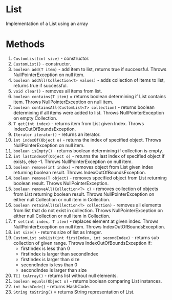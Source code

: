 # List

Implementation of a List using an array

# Methods

1. `CustomList(int size)` - constructor.
2. `CustomList()` - constructor.
3. `boolean add(T item)` - add item to list, returns true if successful. Throws NullPointerException on null item.
4. `boolean addAll(Collection<T> values)` - adds collection of items to list, returns true if successful.
5. `void clear()` - removes all items from list.
6. `boolean contains(T item)` = returns boolean determining if List contains item. Throws NullPointerException on null item.
7. `boolean containsAll(CustomList<T> collection)` - returns boolean determining if all items were added to list. Throws NullPointerException on empty Collection.
8. `T get(int index)` - returns item from List given Index. Throws IndexOutOfBoundsException. 
9. `Iterator iterator()` - returns an iterator. 
10. `int indexOf(Object o)` - returns the index of specified object. Throws NullPointerException on null item.
11. `boolean isEmpty()` - returns boolean determining if collection is empty.
12. `int lastIndexOf(Object o)` - returns the last index of specified object if exists, else -1. Throws NullPointerException on null item.
13. `boolean remove(int index)` - removes object from List given index returning boolean result. Throws IndexOutOfBoundsException.
14. `boolean remove(T object)` - removes specified object from List returning boolean result. Throws NullPointerException.
15. `boolean removeAll(Collection<T> c)` - removes collection of objects from List returning boolean result. Throws NullPointerException on either null Collection or null item in Collection.
16. `boolean retainAll(Collection<T> collection)` - removes all elements from list that do not exist in collection. Throws NullPointerException on either null Collection or null item in Collection.
17. `T set(int index, T item)` - replaces element at given index. Throws NullPointerException on null item. Throws IndexOutOfBoundsException.
18. `int size()` - returns size of list as Integer.
19. `CustomList subList(int firstIndex, int secondIndex)` - returns sub collection of given range. Throws IndexOutOfBoundsException if: 
    - firstIndex is less than 0 
    - firstIndex is larger than secondIndex
    - firstIndex is larger than size
    - secondIndex is less than 0
    - secondIndex is larger than size
20. `T[] toArray()` - returns list without null elements.
21. `boolean equals(Object o)` - returns boolean comparing List instances.
22. `int hashCode()` - returns HashCode.
23. `String toString()` = returns String representation of List.